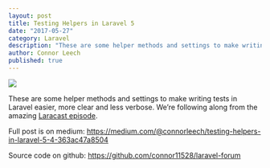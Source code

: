 ```yaml
---
layout: post
title: Testing Helpers in Laravel 5
date: "2017-05-27"
category: Laravel
description: "These are some helper methods and settings to make writing tests in Laravel easier, more clear and less verbose."
author: Connor Leech
published: true
---
```


![](https://cdn-images-1.medium.com/max/800/1*Kb8udm_dx_SJbuysW1XuQg.png)

These are some helper methods and settings to make writing tests in Laravel easier, more clear and less verbose. We’re following along from the amazing [Laracast episode](https://laracasts.com/series/lets-build-a-forum-with-laravel/episodes/7).

Full post is on medium: https://medium.com/@connorleech/testing-helpers-in-laravel-5-4-363ac47a8504

Source code on github: https://github.com/connor11528/laravel-forum

